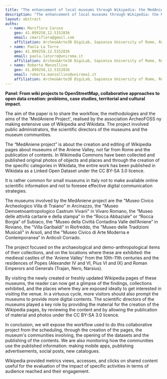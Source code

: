 ```yaml
---
title: "The enhancement of local museums through Wikipedia: the MedAniene project"
description: "The enhancement of local museums through Wikipedia: the MedAniene project"
layout: abstract
auths:
  - name: Mariflora Caruso
    geo: 41.899258,12.5152836
    email: cmariflora@gmail.com
    affiliation: Archeo&Arte3D DigiLab, Sapienza University of Rome, Rome, Italy
  - name: Paola La Torre
    geo: 41.899258,12.5152836
    email: paola.latorre@uniroma.it
    affiliation: Archeo&Arte3D DigiLab, Sapienza University of Rome, Rome, Italy
  - name: Roberta Manzollino
    geo: 41.899258,12.5152836
    email: roberta.manzollino@uniroma1.it
    affiliation: Archeo&Arte3D DigiLab, Sapienza University of Rome, Rome, Italy
---
```



**Panel: From wiki projects to OpenStreetMap, collaborative approaches to open data creation: problems, case studies, territorial and cultural impact.**

The aim of the paper is to share the workflow, the methodologies and the aims  of the 'MedAniene Project', realised by the association ArcheoFOSS ny making extensive use of Wikipedia and Wikidata. The project involved public administrators, the scientific directors of the museums and the museum communities.

The “MedAniene project” is about the creation and editing of Wikipedia pages about museums of the Aniene Valley, not far from Rome and the publication of contents. In Wikimedia Commons have been collected and published original photos of objects and places and through the creation of the specific categories in Wikidata, the entire work has been published in Wikidata as a Linked Open Dataset under the CC BY-SA 3.0 licence.

It is rather common for small museums in Italy not to make available online scientific information and not to foresee effective digital communication strategies.

The museums involved by the MedAniene project are the "Museo Civico Archeologico Villa di Traiano” in Arcinazzo, the "Museo Demoetnoantropologico Castrum Vivarii" in Vivaro Romano, the “Museo delle attività cartarie e della stampa” in the “Rocca Abbaziale” or “Rocca Borgia” of Subiaco, the "Museo della Civiltà Contadina Valle dell’Aniene” in Roviano, the "Villa Garibaldi" in Riofreddo, the "Museo delle Tradizioni Musicali" in Arsoli, and the "Museo Civico di Arte Moderna e Contemporanea” in Anticoli Corrado.

The project focused on the archaeological and demo-anthropological items of their collections, and on the locations where these are exhibited: the medieval castles of the 'Aniene Valley' from the 10th-11th centuries and the residences of Popes (Alexander IV and VI, Pius VI and IX) and Roman Emperors and Generals (Trajan, Nero, Narsius).

By visiting the newly created or freshly updated Wikipedia pages of these museums, the reader can now get a glimpse of the findings, collections exhibited, and the places where they are exposed ideally to get interested in visiting the venue. In a virtuous cycle, more visitors should also prompt the museums  to provide more digital contents. The scientific directors of the museums played a key role by providing the material for the creation of the Wikipedia pages, by reviewing the content and by allowing the publication of material and photos under the CC BY-SA 3.0 licence.

In conclusion, we will expose the workflow used to do this collaborative project from the scheduling, through the creation of the pages, the museum's communities involving, the opening of the datasets and the publishing of the contents. We are also monitoring how the communities use the published information: making mobile apps, publishing advertisements, social posts, new catalogues.

Wikipedia provided metrics views, accesses, and clicks on shared content useful for the evaluation of the impact of specific activities in terms of audience reached and their engagement.
